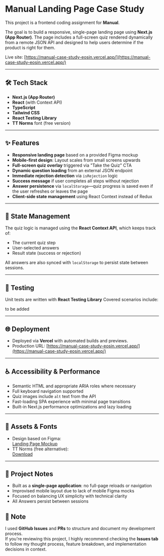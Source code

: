 # Manual Landing Page Case Study

This project is a frontend coding assignment for **Manual**.

The goal is to build a responsive, single-page landing page using **Next.js (App Router)**. The page includes a full-screen quiz rendered dynamically from a remote JSON API and designed to help users determine if the product is right for them.

Live site: [https://manual-case-study-eosin.vercel.app/](https://manual-case-study-eosin.vercel.app/)

---

## 🛠 Tech Stack

- **Next.js (App Router)**
- **React** (with Context API)
- **TypeScript**
- **Tailwind CSS**
- **React Testing Library**
- **TT Norms** font (free version)

---

## ✨ Features

- **Responsive landing page** based on a provided Figma mockup
- **Mobile-first design**: Layout scales from small screens upwards
- **Full-screen quiz overlay** triggered via "Take the Quiz" CTA
- **Dynamic question loading** from an external JSON endpoint
- **Immediate rejection detection** via `isRejection` logic
- **Success message** if user completes all steps without rejection
- **Answer persistence** via `localStorage`—quiz progress is saved even if the user refreshes or leaves the page
- **Client-side state management** using React Context instead of Redux

---

## 🧠 State Management

The quiz logic is managed using the **React Context API**, which keeps track of:

- The current quiz step
- User-selected answers
- Result state (success or rejection)

All answers are also synced with `localStorage` to persist state between sessions.

---

## 🧪 Testing

Unit tests are written with **React Testing Library** Covered scenarios include:

to be added

---

## 🌐 Deployment

- Deployed via **Vercel** with automated builds and previews.
- Production URL: [https://manual-case-study-eosin.vercel.app/](https://manual-case-study-eosin.vercel.app/)

---

## ♿ Accessibility & Performance

- Semantic HTML and appropriate ARIA roles where necessary
- Full keyboard navigation supported
- Quiz images include `alt` text from the API
- Fast-loading SPA experience with minimal page transitions
- Built-in Next.js performance optimizations and lazy loading

---

## 📁 Assets & Fonts

- Design based on Figma:  
  [Landing Page Mockup](https://www.figma.com/file/6k8OY18TEGeO07Fpol86QM/Landing-Page---Exercise?node-id=1%3A2)
- TT Norms (free alternative):  
  [Download](https://font.download/font/tt-norms)

---

## 📄 Project Notes

- Built as a **single-page application**: no full-page reloads or navigation
- Improvised mobile layout due to lack of mobile Figma mocks
- Focused on balancing UX simplicity with technical clarity
- All Answers persist between sessions
## 🧾 Note

I used **GitHub Issues** and **PRs** to structure and document my development process.  
If you're reviewing this project, I highly recommend checking the **Issues tab** to follow my thought process, feature breakdown, and implementation decisions in context.
